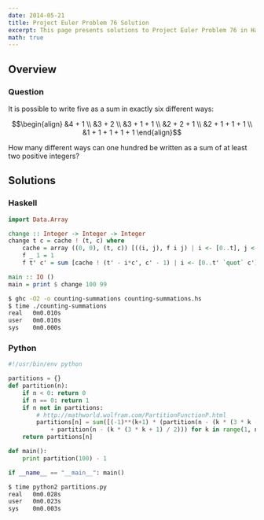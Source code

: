 ```yaml
---
date: 2014-05-21
title: Project Euler Problem 76 Solution
excerpt: This page presents solutions to Project Euler Problem 76 in Haskell and Python.
math: true
---
```



## Overview


### Question

It is possible to write five as a sum in exactly six different ways:

$$\begin{align}
&4 + 1 \\
&3 + 2 \\
&3 + 1 + 1 \\
&2 + 2 + 1 \\
&2 + 1 + 1 + 1 \\
&1 + 1 + 1 + 1 + 1
\end{align}$$

How many different ways can one hundred be written as a sum of at least two positive integers?






## Solutions

### Haskell

```haskell
import Data.Array

change :: Integer -> Integer -> Integer
change t c = cache ! (t, c) where
    cache = array ((0, 0), (t, c)) [((i, j), f i j) | i <- [0..t], j <- [0..c]]
    f _ 1 = 1
    f t' c' = sum [cache ! (t' - i*c', c' - 1) | i <- [0..t' `quot` c']]

main :: IO ()
main = print $ change 100 99
```


```bash
$ ghc -O2 -o counting-summations counting-summations.hs
$ time ./counting-summations
real   0m0.010s
user   0m0.010s
sys    0m0.000s
```



### Python

```python
#!/usr/bin/env python

partitions = {}
def partition(n):
    if n < 0: return 0
    if n == 0: return 1
    if n not in partitions:
        # http://mathworld.wolfram.com/PartitionFunctionP.html
        partitions[n] = sum([(-1)**(k+1) * (partition(n - (k * (3 * k - 1) / 2))
            + partition(n - (k * (3 * k + 1) / 2))) for k in range(1, n+1)])
    return partitions[n]

def main():
    print partition(100) - 1

if __name__ == "__main__": main()
```


```bash
$ time python2 partitions.py
real   0m0.028s
user   0m0.023s
sys    0m0.003s
```


